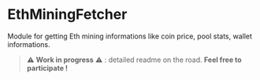 # EthMiningFetcher

Module for getting Eth mining informations like coin price, pool stats, wallet informations.

> :warning: **Work in progress** :warning: : detailed readme on the road. **Feel free to participate !**
